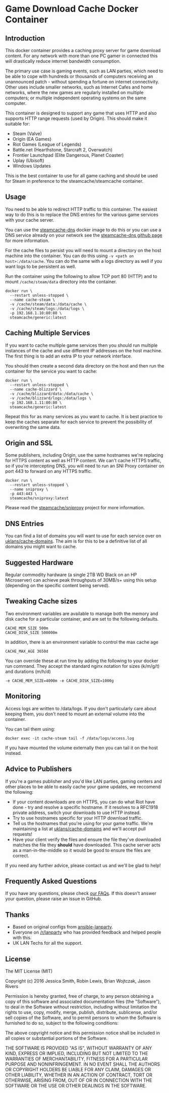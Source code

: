 # Game Download Cache Docker Container

## Introduction

This docker container provides a caching proxy server for game download content. For any network with more than one PC gamer in connected this will drastically reduce internet bandwidth consumption. 

The primary use case is gaming events, such as LAN parties, which need to be able to cope with hundreds or thousands of computers receiving an unannounced patch - without spending a fortune on internet connectivity. Other uses include smaller networks, such as Internet Cafes and home networks, where the new games are regularly installed on multiple computers; or multiple independent operating systems on the same computer.

This container is designed to support any game that uses HTTP and also supports HTTP range requests (used by Origin). This should make it suitable for:

 - Steam (Valve)
 - Origin (EA Games)
 - Riot Games (League of Legends)
 - Battle.net (Hearthstone, Starcraft 2, Overwatch)
 - Frontier Launchpad (Elite Dangerous, Planet Coaster)
 - Uplay (Ubisoft)
 - Windows Updates

This is the best container to use for all game caching and should be used for Steam in preference to the steamcache/steamcache container.

## Usage

You need to be able to redirect HTTP traffic to this container. The easiest way to do this is to replace the DNS entries for the various game services with your cache server.

You can use the [steamcache-dns](https://hub.docker.com/r/steamcache/steamcache-dns/) docker image to do this or you can use a DNS service already on your network see the [steamcache-dns github page](https://github.com/steamcache/steamcache-dns) for more information.

For the cache files to persist you will need to mount a directory on the host machine into the container. You can do this using `-v <path on host>:/data/cache`. You can do the same with a logs directory as well if you want logs to be persistent as well.

Run the container using the following to allow TCP port 80 (HTTP) and to mount `/cache/steam/data` directory into the container.

```
docker run \
  --restart unless-stopped \
  --name cache-steam \
  -v /cache/steam/data:/data/cache \
  -v /cache/steam/logs:/data/logs \
  -p 192.168.1.10:80:80 \
  steamcache/generic:latest
```

## Caching Multiple Services

If you want to cache multiple game services then you should run multiple instances of the cache and use different IP addresses on the host machine. The first thing is to add an extra IP to your network interface.

You should then create a second data directory on the host and then run the container for the service you want to cache:

```
docker run \
  --restart unless-stopped \
  --name cache-blizzard \
  -v /cache/blizzard/data:/data/cache \
  -v /cache/blizzard/logs:/data/logs \
  -p 192.168.1.11:80:80 \
  steamcache/generic:latest
```

Repeat this for as many services as you want to cache. It is best practice to keep the caches separate for each service to prevent the possibility of overwriting the same data.

## Origin and SSL

Some publishers, including Origin, use the same hostnames we're replacing for HTTPS content as well as HTTP content. We can't cache HTTPS traffic, so if you're intercepting DNS, you will need to run an SNI Proxy container on port 443 to forward on any HTTPS traffic.

```
docker run \
  --restart unless-stopped \
  --name sniproxy \
  -p 443:443 \
  steamcache/sniproxy:latest
```

Please read the [steamcache/sniproxy](https://github.com/steamcache/sniproxy) project for more information.

## DNS Entries

You can find a list of domains you will want to use for each service over on [uklans/cache-domains](https://github.com/uklans/cache-domains). The aim is for this to be a definitive list of all domains you might want to cache.

## Suggested Hardware

Regular commodity hardware (a single 2TB WD Black on an HP Microserver) can achieve peak throughputs of 30MB/s+ using this setup (depending on the specific content being served).

## Tweaking Cache sizes

Two environment variables are available to manage both the memory and disk cache for a particular container, and are set to the following defaults.
```
CACHE_MEM_SIZE 500m
CACHE_DISK_SIZE 500000m
```

In addition, there is an environment variable to control the max cache age

```
CACHE_MAX_AGE 3650d
````

You can override these at run time by adding the following to your docker run command.  They accept the standard nginx notation for sizes (k/m/g/t) and durations (m/h/d)

```
-e CACHE_MEM_SIZE=4000m -e CACHE_DISK_SIZE=1000g
```

## Monitoring

Access logs are written to /data/logs. If you don't particularly care about keeping them, you don't need to mount an external volume into the container.

You can tail them using:

```
docker exec -it cache-steam tail -f /data/logs/access.log
```

If you have mounted the volume externally then you can tail it on the host instead.

## Advice to Publishers

If you're a games publisher and you'd like LAN parties, gaming centers and other places to be able to easily cache your game updates, we reccomend the following:

 - If your content downloads are on HTTPS, you can do what Riot have done - try and resolve a specific hostname. If it resolves to a RFC1918 private address, switch your downloads to use HTTP instead.
 - Try to use hostnames specific for your HTTP download traffic.
 - Tell us the hostnames that you're using for your game traffic. We're maintaining a list at [uklans/cache-domains](https://github.com/uklans/cache-domains) and we'll accept pull requests!
 - Have your client verify the files and ensure the file they've downloaded matches the file they **should** have downloaded. This cache server acts as a man-in-the-middle so it would be good to ensure the files are correct.

 If you need any further advice, please contact us and we'll be glad to help!

## Frequently Asked Questions

If you have any questions, please check [our FAQs](faq.md). If this doesn't answer your question, please raise an issue in GitHub.

## Thanks

 - Based on original configs from [ansible-lanparty](https://github.com/ti-mo/ansible-lanparty).
 - Everyone on [/r/lanparty](https://reddit.com/r/lanparty) who has provided feedback and helped people with this.
 - UK LAN Techs for all the support.

## License

The MIT License (MIT)

Copyright (c) 2016 Jessica Smith, Robin Lewis, Brian Wojtczak, Jason Rivers

Permission is hereby granted, free of charge, to any person obtaining a copy
of this software and associated documentation files (the "Software"), to deal
in the Software without restriction, including without limitation the rights
to use, copy, modify, merge, publish, distribute, sublicense, and/or sell
copies of the Software, and to permit persons to whom the Software is
furnished to do so, subject to the following conditions:

The above copyright notice and this permission notice shall be included in
all copies or substantial portions of the Software.

THE SOFTWARE IS PROVIDED "AS IS", WITHOUT WARRANTY OF ANY KIND, EXPRESS OR
IMPLIED, INCLUDING BUT NOT LIMITED TO THE WARRANTIES OF MERCHANTABILITY,
FITNESS FOR A PARTICULAR PURPOSE AND NONINFRINGEMENT. IN NO EVENT SHALL THE
AUTHORS OR COPYRIGHT HOLDERS BE LIABLE FOR ANY CLAIM, DAMAGES OR OTHER
LIABILITY, WHETHER IN AN ACTION OF CONTRACT, TORT OR OTHERWISE, ARISING FROM,
OUT OF OR IN CONNECTION WITH THE SOFTWARE OR THE USE OR OTHER DEALINGS IN
THE SOFTWARE.
